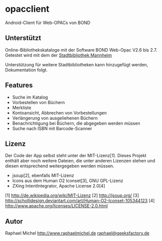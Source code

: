 opacclient
==========
Android-Client für Web-OPACs von BOND

Unterstützt
-----------
Online-Bibliothekskataloge mit der Software BOND Web-Opac V2.6 bis 2.7.
Getestet wird mit dem der [Stadtbibliothek Mannheim](http://katalog.mannheim.de/wopac/index.asp?DB=wopac)

Unterstützung für weitere Stadtbibliotheken kann hinzugefügt werden, Dokumentation folgt.

Features
--------
* Suche im Katalog
* Vorbestellen von Büchern
* Merkliste
* Kontoansicht, Abbrechen von Vorbestellungen
* Verlängerung von ausgeliehenen Büchern
* Benachrichtigung bei Büchern, die abgegeben werden müssen
* Suche nach ISBN mit Barcode-Scanner

Lizenz
------
Der Code der App selbst steht unter der MIT-Lizenz[1]. Dieses Projekt enthält aber noch weitere Dateien, die unter anderen Lizenzen stehen und diesen entsprechend weitergegeben werden müssen.
* jsoup[2], ebenfalls MIT-Lizenz
* Icons aus dem Human O2 Iconset[3], GNU GPL-Lizenz
* ZXing IntentIntegrator, Apache License 2.0[4]

[1] http://de.wikipedia.org/wiki/MIT-Lizenz
[2] http://jsoup.org/
[3] http://schollidesign.deviantart.com/art/Human-O2-Iconset-105344123
[4] http://www.apache.org/licenses/LICENSE-2.0.html 

Autor
-----
Raphael Michel
http://www.raphaelmichel.de
raphael@geeksfactory.de
